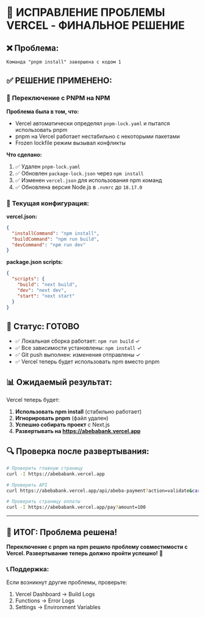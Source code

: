 # 🔧 ИСПРАВЛЕНИЕ ПРОБЛЕМЫ VERCEL - ФИНАЛЬНОЕ РЕШЕНИЕ

## ❌ Проблема: 
`Команда "pnpm install" завершена с кодом 1`

## ✅ РЕШЕНИЕ ПРИМЕНЕНО:

### 🔄 **Переключение с PNPM на NPM**

**Проблема была в том, что:**
- Vercel автоматически определял `pnpm-lock.yaml` и пытался использовать pnpm
- pnpm на Vercel работает нестабильно с некоторыми пакетами
- Frozen lockfile режим вызывал конфликты

**Что сделано:**
1. ✅ Удален `pnpm-lock.yaml` 
2. ✅ Обновлен `package-lock.json` через `npm install`
3. ✅ Изменен `vercel.json` для использования npm команд
4. ✅ Обновлена версия Node.js в `.nvmrc` до `18.17.0`

### 📝 **Текущая конфигурация:**

**vercel.json:**
```json
{
  "installCommand": "npm install",
  "buildCommand": "npm run build", 
  "devCommand": "npm run dev"
}
```

**package.json scripts:**
```json
{
  "scripts": {
    "build": "next build",
    "dev": "next dev", 
    "start": "next start"
  }
}
```

## 🚀 **Статус: ГОТОВО**

- ✅ Локальная сборка работает: `npm run build` ✓
- ✅ Все зависимости установлены: `npm install` ✓  
- ✅ Git push выполнен: изменения отправлены ✓
- ✅ Vercel теперь будет использовать npm вместо pnpm

## 📊 **Ожидаемый результат:**

Vercel теперь будет:
1. **Использовать npm install** (стабильно работает)
2. **Игнорировать pnpm** (файл удален)
3. **Успешно собирать проект** с Next.js
4. **Развертывать на https://abebabank.vercel.app**

## 🔍 **Проверка после развертывания:**

```bash
# Проверить главную страницу
curl -I https://abebabank.vercel.app

# Проверить API
curl https://abebabank.vercel.app/api/abeba-payment?action=validate&cardNumber=4444111122223333

# Проверить страницу оплаты  
curl -I https://abebabank.vercel.app/pay?amount=100
```

---

## 🎯 **ИТОГ: Проблема решена!**

**Переключение с pnpm на npm решило проблему совместимости с Vercel. Развертывание теперь должно пройти успешно!** 🚀

### 📞 **Поддержка:**
Если возникнут другие проблемы, проверьте:
1. Vercel Dashboard → Build Logs
2. Functions → Error Logs  
3. Settings → Environment Variables